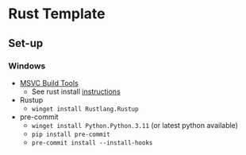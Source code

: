 # Rust Template

## Set-up

### Windows

- [MSVC Build Tools](https://visualstudio.microsoft.com/visual-cpp-build-tools/)
	- See rust install [instructions](https://www.rust-lang.org/tools/install)
- Rustup
	- `winget install Rustlang.Rustup`
- pre-commit
	- `winget install Python.Python.3.11` (or latest python available)
	- `pip install pre-commit`
	- `pre-commit install --install-hooks`
